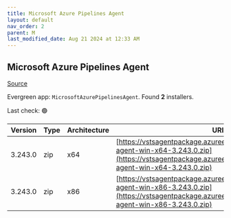 ```yaml
---
title: Microsoft Azure Pipelines Agent
layout: default
nav_order: 2
parent: M
last_modified_date: Aug 21 2024 at 12:33 AM
---
```


## Microsoft Azure Pipelines Agent

[Source](https://learn.microsoft.com/en-au/azure/devops/pipelines/agents/agents)

Evergreen app: `MicrosoftAzurePipelinesAgent`. Found **2** installers.

Last check: 🟢

| Version | Type | Architecture | URI                                                                                                                                                                        |
| ------- | ---- | ------------ | -------------------------------------------------------------------------------------------------------------------------------------------------------------------------- |
| 3.243.0 | zip  | x64          | [https://vstsagentpackage.azureedge.net/agent/3.243.0/vsts-agent-win-x64-3.243.0.zip](https://vstsagentpackage.azureedge.net/agent/3.243.0/vsts-agent-win-x64-3.243.0.zip) |
| 3.243.0 | zip  | x86          | [https://vstsagentpackage.azureedge.net/agent/3.243.0/vsts-agent-win-x86-3.243.0.zip](https://vstsagentpackage.azureedge.net/agent/3.243.0/vsts-agent-win-x86-3.243.0.zip) |
